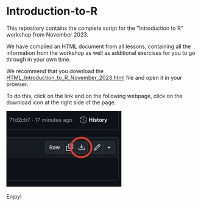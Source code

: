 # Introduction-to-R
This repository contains the complete script for the "Introduction to R" workshop from November 2023.

We have compiled an HTML document from all lessons, containing all the information from the workshop as well as additional exercises for you to go through in your own time.

We recommend that you download the [HTML_Introduction_to_R_November_2023.html](https://github.com/Matthijnssenslab/Introduction-to-R/blob/main/HTML_Introduction_to_R_November_2023.html) file and open it in your browser. 

To do this, click on the link and on the following webpage, click on the download icon at the right side of the page.

<img src="https://raw.githubusercontent.com/Matthijnssenslab/Introduction-to-R/main/figures/download_button.png" width=60%>


Enjoy!